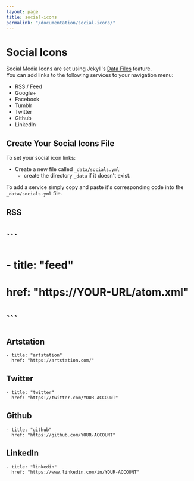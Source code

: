 ```yaml
---
layout: page
title: social-icons
permalink: "/documentation/social-icons/"
---
```

# Social Icons

Social Media Icons are set using Jekyll's [Data Files](https://jekyllrb.com/docs/datafiles/) feature.     
You can add links to the following services to your navigation menu:
- RSS / Feed
- Google+
- Facebook
- Tumblr
- Twitter
- Github
- LinkedIn

## Create Your Social Icons File
To set your social icon links:
- Create a new file called `_data/socials.yml`
  - create the directory `_data` if it doesn't exist.

To add a service simply copy and paste it's corresponding code into the `_data/socials.yml` file.

## RSS
# ```
# - title: "feed"
#  href: "https://YOUR-URL/atom.xml"
# ```

## Artstation
```
- title: "artstation"
  href: "https://artstation.com/"
```

## Twitter
```
- title: "twitter"
  href: "https://twitter.com/YOUR-ACCOUNT"
```

## Github
```
- title: "github"
  href: "https://github.com/YOUR-ACCOUNT"
```

## LinkedIn
```
- title: "linkedin"
  href: "https://www.linkedin.com/in/YOUR-ACCOUNT"
```
